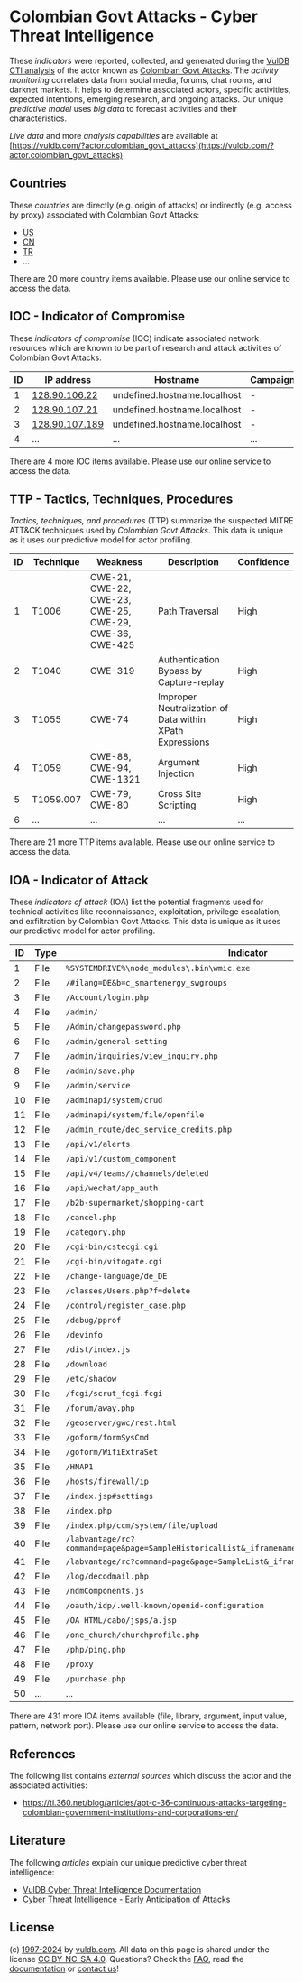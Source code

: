 # Colombian Govt Attacks - Cyber Threat Intelligence

These _indicators_ were reported, collected, and generated during the [VulDB CTI analysis](https://vuldb.com/?kb.cti) of the actor known as [Colombian Govt Attacks](https://vuldb.com/?actor.colombian_govt_attacks). The _activity monitoring_ correlates data from social media, forums, chat rooms, and darknet markets. It helps to determine associated actors, specific activities, expected intentions, emerging research, and ongoing attacks. Our unique _predictive model_ uses _big data_ to forecast activities and their characteristics.

_Live data_ and more _analysis capabilities_ are available at [https://vuldb.com/?actor.colombian_govt_attacks](https://vuldb.com/?actor.colombian_govt_attacks)

## Countries

These _countries_ are directly (e.g. origin of attacks) or indirectly (e.g. access by proxy) associated with Colombian Govt Attacks:

* [US](https://vuldb.com/?country.us)
* [CN](https://vuldb.com/?country.cn)
* [TR](https://vuldb.com/?country.tr)
* ...

There are 20 more country items available. Please use our online service to access the data.

## IOC - Indicator of Compromise

These _indicators of compromise_ (IOC) indicate associated network resources which are known to be part of research and attack activities of Colombian Govt Attacks.

ID | IP address | Hostname | Campaign | Confidence
-- | ---------- | -------- | -------- | ----------
1 | [128.90.106.22](https://vuldb.com/?ip.128.90.106.22) | undefined.hostname.localhost | - | High
2 | [128.90.107.21](https://vuldb.com/?ip.128.90.107.21) | undefined.hostname.localhost | - | High
3 | [128.90.107.189](https://vuldb.com/?ip.128.90.107.189) | undefined.hostname.localhost | - | High
4 | ... | ... | ... | ...

There are 4 more IOC items available. Please use our online service to access the data.

## TTP - Tactics, Techniques, Procedures

_Tactics, techniques, and procedures_ (TTP) summarize the suspected MITRE ATT&CK techniques used by _Colombian Govt Attacks_. This data is unique as it uses our predictive model for actor profiling.

ID | Technique | Weakness | Description | Confidence
-- | --------- | -------- | ----------- | ----------
1 | T1006 | CWE-21, CWE-22, CWE-23, CWE-25, CWE-29, CWE-36, CWE-425 | Path Traversal | High
2 | T1040 | CWE-319 | Authentication Bypass by Capture-replay | High
3 | T1055 | CWE-74 | Improper Neutralization of Data within XPath Expressions | High
4 | T1059 | CWE-88, CWE-94, CWE-1321 | Argument Injection | High
5 | T1059.007 | CWE-79, CWE-80 | Cross Site Scripting | High
6 | ... | ... | ... | ...

There are 21 more TTP items available. Please use our online service to access the data.

## IOA - Indicator of Attack

These _indicators of attack_ (IOA) list the potential fragments used for technical activities like reconnaissance, exploitation, privilege escalation, and exfiltration by Colombian Govt Attacks. This data is unique as it uses our predictive model for actor profiling.

ID | Type | Indicator | Confidence
-- | ---- | --------- | ----------
1 | File | `%SYSTEMDRIVE%\node_modules\.bin\wmic.exe` | High
2 | File | `/#ilang=DE&b=c_smartenergy_swgroups` | High
3 | File | `/Account/login.php` | High
4 | File | `/admin/` | Low
5 | File | `/Admin/changepassword.php` | High
6 | File | `/admin/general-setting` | High
7 | File | `/admin/inquiries/view_inquiry.php` | High
8 | File | `/admin/save.php` | High
9 | File | `/admin/service` | High
10 | File | `/adminapi/system/crud` | High
11 | File | `/adminapi/system/file/openfile` | High
12 | File | `/admin_route/dec_service_credits.php` | High
13 | File | `/api/v1/alerts` | High
14 | File | `/api/v1/custom_component` | High
15 | File | `/api/v4/teams//channels/deleted` | High
16 | File | `/api/wechat/app_auth` | High
17 | File | `/b2b-supermarket/shopping-cart` | High
18 | File | `/cancel.php` | Medium
19 | File | `/category.php` | High
20 | File | `/cgi-bin/cstecgi.cgi` | High
21 | File | `/cgi-bin/vitogate.cgi` | High
22 | File | `/change-language/de_DE` | High
23 | File | `/classes/Users.php?f=delete` | High
24 | File | `/control/register_case.php` | High
25 | File | `/debug/pprof` | Medium
26 | File | `/devinfo` | Medium
27 | File | `/dist/index.js` | High
28 | File | `/download` | Medium
29 | File | `/etc/shadow` | Medium
30 | File | `/fcgi/scrut_fcgi.fcgi` | High
31 | File | `/forum/away.php` | High
32 | File | `/geoserver/gwc/rest.html` | High
33 | File | `/goform/formSysCmd` | High
34 | File | `/goform/WifiExtraSet` | High
35 | File | `/HNAP1` | Low
36 | File | `/hosts/firewall/ip` | High
37 | File | `/index.jsp#settings` | High
38 | File | `/index.php` | Medium
39 | File | `/index.php/ccm/system/file/upload` | High
40 | File | `/labvantage/rc?command=page&page=SampleHistoricalList&_iframename=list&__crc=crc_1701669816260` | High
41 | File | `/labvantage/rc?command=page&page=SampleList&_iframename=list` | High
42 | File | `/log/decodmail.php` | High
43 | File | `/ndmComponents.js` | High
44 | File | `/oauth/idp/.well-known/openid-configuration` | High
45 | File | `/OA_HTML/cabo/jsps/a.jsp` | High
46 | File | `/one_church/churchprofile.php` | High
47 | File | `/php/ping.php` | High
48 | File | `/proxy` | Low
49 | File | `/purchase.php` | High
50 | ... | ... | ...

There are 431 more IOA items available (file, library, argument, input value, pattern, network port). Please use our online service to access the data.

## References

The following list contains _external sources_ which discuss the actor and the associated activities:

* https://ti.360.net/blog/articles/apt-c-36-continuous-attacks-targeting-colombian-government-institutions-and-corporations-en/

## Literature

The following _articles_ explain our unique predictive cyber threat intelligence:

* [VulDB Cyber Threat Intelligence Documentation](https://vuldb.com/?kb.cti)
* [Cyber Threat Intelligence - Early Anticipation of Attacks](https://www.scip.ch/en/?labs.20201022)

## License

(c) [1997-2024](https://vuldb.com/?kb.changelog) by [vuldb.com](https://vuldb.com/?kb.about). All data on this page is shared under the license [CC BY-NC-SA 4.0](https://creativecommons.org/licenses/by-nc-sa/4.0/). Questions? Check the [FAQ](https://vuldb.com/?kb.faq), read the [documentation](https://vuldb.com/?kb) or [contact us](https://vuldb.com/?contact)!
